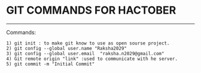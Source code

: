 <h1>GIT COMMANDS FOR HACTOBER</h1>
<hr>
Commands:

	1) git init : to make git know to use as open sourse project.
	2) git config --global user.name "Raksha2029"
	3) git config --global user.email  "raksha.n2029@gmail.com"
	4) Git remote origin "link" :used to communicate with he server.
	5) git commit -m "Initial Commit"
	


